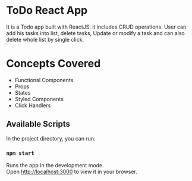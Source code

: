 # ToDo React App

It is a Todo app built with ReactJS. it includes CRUD operations. User can add his tasks into list, delete tasks, Update or modify a task and can also delete whole list by single click.



# Concepts Covered

- Functional Components
- Props
- States
- Styled Components
- Click Handlers

## Available Scripts

In the project directory, you can run:

### `npm start`

Runs the app in the development mode.\
Open [http://localhost:3000](http://localhost:3000) to view it in your browser.
